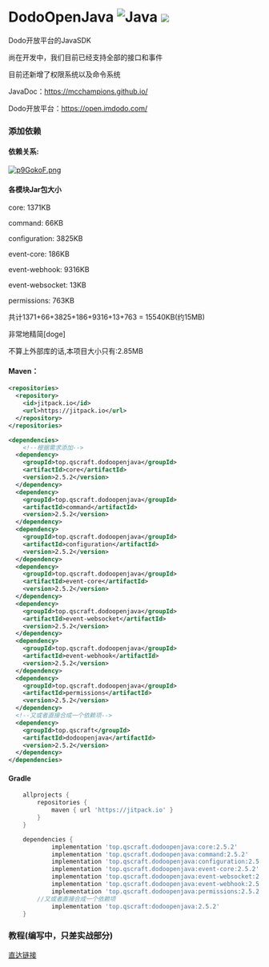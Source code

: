 ﻿# DodoOpenJava <img src="https://img.shields.io/badge/java-%23ED8B00.svg?style=for-the-badge&logo=java&logoColor=white" alt="Java"> [![](https://jitpack.io/v/top.qscraft/dodoopenjava.svg)](https://jitpack.io/#top.qscraft/dodoopenjava)

Dodo开放平台的JavaSDK

尚在开发中，我们目前已经支持全部的接口和事件

目前还新增了权限系统以及命令系统

JavaDoc：https://mcchampions.github.io/

Dodo开放平台：https://open.imdodo.com/

### 添加依赖
#### 依赖关系:
[![p9GokoF.png](https://s1.ax1x.com/2023/05/02/p9GokoF.png)](https://imgse.com/i/p9GokoF)
#### 各模块Jar包大小
core: 1371KB

command: 66KB

configuration: 3825KB

event-core: 186KB

event-webhook: 9316KB

event-websocket: 13KB

permissions: 763KB

共计1371+66+3825+186+9316+13+763 = 15540KB(约15MB)

非常地精简[doge]

不算上外部库的话,本项目大小只有:2.85MB
#### Maven：
```xml
<repositories>
  <repository>
    <id>jitpack.io</id>
    <url>https://jitpack.io</url>
  </repository>
</repositories>
```
```xml
<dependencies>
    <!--根据需求添加-->
  <dependency>
    <groupId>top.qscraft.dodoopenjava</groupId>
    <artifactId>core</artifactId>
    <version>2.5.2</version>
  </dependency>
  <dependency>
    <groupId>top.qscraft.dodoopenjava</groupId>
    <artifactId>command</artifactId>
    <version>2.5.2</version>
  </dependency>
  <dependency>
    <groupId>top.qscraft.dodoopenjava</groupId>
    <artifactId>configuration</artifactId>
    <version>2.5.2</version>
  </dependency>
  <dependency>
    <groupId>top.qscraft.dodoopenjava</groupId>
    <artifactId>event-core</artifactId>
    <version>2.5.2</version>
  </dependency>
  <dependency>
    <groupId>top.qscraft.dodoopenjava</groupId>
    <artifactId>event-websocket</artifactId>
    <version>2.5.2</version>
  </dependency>
  <dependency>
    <groupId>top.qscraft.dodoopenjava</groupId>
    <artifactId>event-webhook</artifactId>
    <version>2.5.2</version>
  </dependency>
  <dependency>
    <groupId>top.qscraft.dodoopenjava</groupId>
    <artifactId>permissions</artifactId>
    <version>2.5.2</version>
  </dependency>
  <!--又或者直接合成一个依赖项-->
  <dependency>
    <groupId>top.qscraft</groupId>
    <artifactId>dodoopenjava</artifactId>
    <version>2.5.2</version>
  </dependency>
</dependencies>
```
#### Gradle
```groovy
	allprojects {
		repositories {
			maven { url 'https://jitpack.io' }
		}
	}

	dependencies {
	        implementation 'top.qscraft.dodoopenjava:core:2.5.2'
	        implementation 'top.qscraft.dodoopenjava:command:2.5.2'
	        implementation 'top.qscraft.dodoopenjava:configuration:2.5.2'
	        implementation 'top.qscraft.dodoopenjava:event-core:2.5.2'
	        implementation 'top.qscraft.dodoopenjava:event-websocket:2.5.2'
	        implementation 'top.qscraft.dodoopenjava:event-webhook:2.5.2'
	        implementation 'top.qscraft.dodoopenjava:permissions:2.5.2'
		//又或者直接合成一个依赖项
	        implementation 'top.qscraft:dodoopenjava:2.5.2'
    }
```
### 教程(编写中，只差实战部分)
[直达链接](https://www.showdoc.com.cn/DodoOpenJava/)
